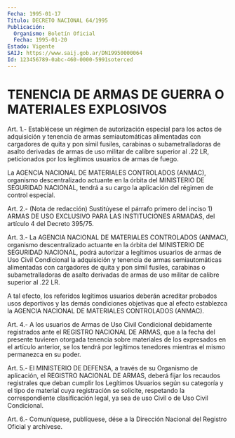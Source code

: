 ```yaml
---
Fecha: 1995-01-17
Título: DECRETO NACIONAL 64/1995
Publicación:
  Organismo: Boletín Oficial
  Fecha: 1995-01-20
Estado: Vigente
SAIJ: https://www.saij.gob.ar/DN19950000064
Id: 123456789-0abc-460-0000-5991soterced
---
```

# TENENCIA DE ARMAS DE GUERRA O MATERIALES EXPLOSIVOS

<a id="1"></a>
Art. 1.- Establécese un régimen de autorización especial para los actos de adquisición y tenencia de armas semiautomáticas alimentadas con cargadores de quita y pon símil fusiles, carabinas o subametralladoras de asalto derivadas de armas de uso militar de calibre superior al .22 LR, peticionados por los legítimos usuarios de armas de fuego.

La AGENCIA NACIONAL DE MATERIALES CONTROLADOS (ANMAC), organismo descentralizado actuante en la órbita del MINISTERIO DE SEGURIDAD NACIONAL, tendrá a su cargo la aplicación del régimen de control especial.

<a id="2"></a>
Art. 2.- (Nota de redacción) Sustitúyese el párrafo primero del inciso 1) ARMAS DE USO EXCLUSIVO PARA LAS INSTITUCIONES ARMADAS, del artículo 4 del Decreto 395/75.

<a id="3"></a>
Art. 3.- La AGENCIA NACIONAL DE MATERIALES CONTROLADOS (ANMAC), organismo descentralizado actuante en la órbita del MINISTERIO DE SEGURIDAD NACIONAL, podrá autorizar a legítimos usuarios de armas de Uso Civil Condicional la adquisición y tenencia de armas semiautomáticas alimentadas con cargadores de quita y pon símil fusiles, carabinas o subametralladoras de asalto derivadas de armas de uso militar de calibre superior al .22 LR.

A tal efecto, los referidos legítimos usuarios deberán acreditar probados usos deportivos y las demás condiciones objetivas que al efecto establezca la AGENCIA NACIONAL DE MATERIALES CONTROLADOS (ANMAC).

<a id="4"></a>
Art. 4.- A los usuarios de Armas de Uso Civil Condicional debidamente registrados ante el REGISTRO NACIONAL DE ARMAS, que a la fecha del presente tuvieren otorgada tenencia sobre materiales de los expresados en el artículo anterior, se los tendrá por legítimos tenedores mientras el mismo permanezca en su poder.

<a id="5"></a>
Art. 5.- El MINISTERIO DE DEFENSA, a través de su Organismo de aplicación, el REGISTRO NACIONAL DE ARMAS, deberá fijar los recaudos registrales que deban cumplir los Legítimos Usuarios según su categoría y el tipo de material cuya registración se solicite, respetando la correspondiente clasificación legal, ya sea de uso Civil o de Uso Civil Condicional.

<a id="6"></a>
Art. 6.- Comuníquese, publíquese, dése a la Dirección Nacional del Registro Oficial y archívese.